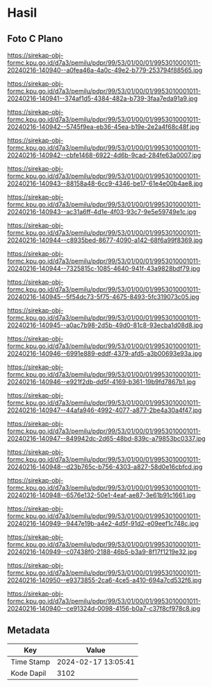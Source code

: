 # Hasil

## Foto C Plano

https://sirekap-obj-formc.kpu.go.id/d7a3/pemilu/pdpr/99/53/01/00/01/9953010001011-20240216-140940--a0fea46a-4a0c-49e2-b779-253794f88565.jpg

https://sirekap-obj-formc.kpu.go.id/d7a3/pemilu/pdpr/99/53/01/00/01/9953010001011-20240216-140941--374af1d5-4384-482a-b739-3faa7eda91a9.jpg

https://sirekap-obj-formc.kpu.go.id/d7a3/pemilu/pdpr/99/53/01/00/01/9953010001011-20240216-140942--5745f9ea-eb36-45ea-b19e-2e2a4f68c48f.jpg

https://sirekap-obj-formc.kpu.go.id/d7a3/pemilu/pdpr/99/53/01/00/01/9953010001011-20240216-140942--cbfe1468-6922-4d6b-9cad-284fe63a0007.jpg

https://sirekap-obj-formc.kpu.go.id/d7a3/pemilu/pdpr/99/53/01/00/01/9953010001011-20240216-140943--88158a48-6cc9-4346-be17-61e4e00b4ae8.jpg

https://sirekap-obj-formc.kpu.go.id/d7a3/pemilu/pdpr/99/53/01/00/01/9953010001011-20240216-140943--ac31a6ff-4d1e-4f03-93c7-9e5e59749e1c.jpg

https://sirekap-obj-formc.kpu.go.id/d7a3/pemilu/pdpr/99/53/01/00/01/9953010001011-20240216-140944--c8935bed-8677-4090-a142-68f6a99f8369.jpg

https://sirekap-obj-formc.kpu.go.id/d7a3/pemilu/pdpr/99/53/01/00/01/9953010001011-20240216-140944--7325815c-1085-4640-941f-43a9828bdf79.jpg

https://sirekap-obj-formc.kpu.go.id/d7a3/pemilu/pdpr/99/53/01/00/01/9953010001011-20240216-140945--5f54dc73-5f75-4675-8493-5fc319073c05.jpg

https://sirekap-obj-formc.kpu.go.id/d7a3/pemilu/pdpr/99/53/01/00/01/9953010001011-20240216-140945--a0ac7b98-2d5b-49d0-81c8-93ecba1d08d8.jpg

https://sirekap-obj-formc.kpu.go.id/d7a3/pemilu/pdpr/99/53/01/00/01/9953010001011-20240216-140946--6991e889-eddf-4379-afd5-a3b00693e93a.jpg

https://sirekap-obj-formc.kpu.go.id/d7a3/pemilu/pdpr/99/53/01/00/01/9953010001011-20240216-140946--e921f2db-dd5f-4169-b361-19b9fd7867b1.jpg

https://sirekap-obj-formc.kpu.go.id/d7a3/pemilu/pdpr/99/53/01/00/01/9953010001011-20240216-140947--44afa946-4992-4077-a877-2be4a30a4f47.jpg

https://sirekap-obj-formc.kpu.go.id/d7a3/pemilu/pdpr/99/53/01/00/01/9953010001011-20240216-140947--849942dc-2d65-48bd-839c-a79853bc0337.jpg

https://sirekap-obj-formc.kpu.go.id/d7a3/pemilu/pdpr/99/53/01/00/01/9953010001011-20240216-140948--d23b765c-b756-4303-a827-58d0e16cbfcd.jpg

https://sirekap-obj-formc.kpu.go.id/d7a3/pemilu/pdpr/99/53/01/00/01/9953010001011-20240216-140948--6576e132-50e1-4eaf-ae87-3e61b91c1661.jpg

https://sirekap-obj-formc.kpu.go.id/d7a3/pemilu/pdpr/99/53/01/00/01/9953010001011-20240216-140949--9447e19b-a4e2-4d5f-91d2-e09eef1c748c.jpg

https://sirekap-obj-formc.kpu.go.id/d7a3/pemilu/pdpr/99/53/01/00/01/9953010001011-20240216-140949--c07438f0-2188-46b5-b3a9-8f17f1219e32.jpg

https://sirekap-obj-formc.kpu.go.id/d7a3/pemilu/pdpr/99/53/01/00/01/9953010001011-20240216-140950--e9373855-2ca6-4ce5-a410-694a7cd532f6.jpg

https://sirekap-obj-formc.kpu.go.id/d7a3/pemilu/pdpr/99/53/01/00/01/9953010001011-20240216-140940--ce91324d-0098-4156-b0a7-c37f8cf978c8.jpg


## Metadata

| Key        | Value               |
| ---------- | ------------------- |
| Time Stamp | 2024-02-17 13:05:41 |
| Kode Dapil | 3102                |



